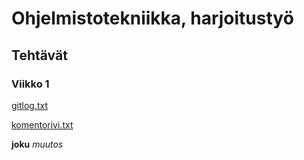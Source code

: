 # Ohjelmistotekniikka, harjoitustyö
## Tehtävät
### Viikko 1
[gitlog.txt](https://github.com/olgahuusari/ot-harjoitustyo/blob/main/laskarit/viikko1/gitlog.txt)

[komentorivi.txt](https://github.com/olgahuusari/ot-harjoitustyo/blob/main/laskarit/viikko1/komentorivi.txt)

**joku** _muutos_
